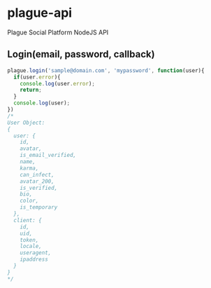 plague-api
==========

Plague Social Platform NodeJS API

## Login(email, password, callback)
```javascript
plague.login('sample@domain.com', 'mypassword', function(user){
  if(user.error){
    console.log(user.error);
    return;
  }
  console.log(user);
})
/*
User Object:
{
  user: {
    id,
    avatar,
    is_email_verified,
    name,
    karma,
    can_infect,
    avatar_200,
    is_verified,
    bio,
    color,
    is_temporary
  },
  client: {
    id,
    uid,
    token,
    locale,
    useragent,
    ipaddress
  }
}
*/
```
